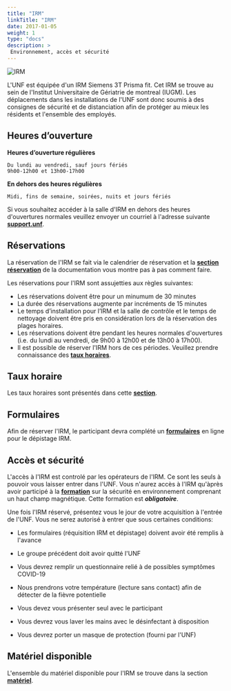 ```yaml
---
title: "IRM"
linkTitle: "IRM"
date: 2017-01-05
weight: 1
type: "docs"
description: >
 Environnement, accès et sécurité
---
```


![IRM](/images/documentation/MRI_prisma.jpg)

L'UNF est équipée d'un IRM Siemens 3T Prisma fit. Cet IRM se trouve au sein de l'Institut Universitaire de Gériatrie de montreal (IUGM). Les déplacements dans les installations de l'UNF sont donc soumis à des consignes
de sécurité et de distanciation afin de protéger au mieux les résidents et l'ensemble des employés.  


## Heures d’ouverture

**Heures d’ouverture régulières**

```
Du lundi au vendredi, sauf jours fériés
9h00-12h00 et 13h00-17h00
```

**En dehors des heures régulières**
```
Midi, fins de semaine, soirées, nuits et jours fériés
```

Si vous souhaitez accéder à la salle d'IRM en dehors des heures d'ouvertures
normales veuillez envoyer un courriel à l'adresse suivante **[support.unf](mailto:support.unf@criugm.qc.ca?subject=Demande_Accès_MRI_Off-Hours)**.


## Réservations

La réservation de l'IRM se fait via le calendrier de réservation et la [__section réservation__](https://unf-montreal.ca/fr/documentation/facility/reservation/) de la documentation vous montre pas à pas comment faire.  

Les réservations pour l'IRM sont assujetties aux règles suivantes:

* Les réservations doivent être pour un minumum de 30 minutes
* La durée des réservations augmente par incréments de 15 minutes
* Le temps d’installation pour l’IRM et la salle de contrôle et le temps de nettoyage doivent être pris en considération lors de la réservation des plages horaires.
* Les réservations doivent être pendant les heures normales d'ouvertures (i.e. du lundi au vendredi, de 9h00 à 12h00 et de 13h00 à 17h00).
* Il est possible de réserver l'IRM hors de ces périodes. Veuillez prendre connaissance des [__taux horaires__](http://www.unf-montreal.ca/fr/rate).

## Taux horaire

Les taux horaires sont présentés dans cette [__section__](https://unf-montreal.ca/fr/rate).

## Formulaires

Afin de réserver l'IRM, le participant devra complété un [__formulaires__](https://unf-montreal.ca/fr/documents/screening) en ligne pour le dépistage IRM.

## Accès et sécurité

L'accès à l'IRM est controlé par les opérateurs de l'IRM. Ce sont les seuls à pouvoir vous laisser entrer dans l'UNF.
Vous n'aurez accès à l'IRM qu'àprès avoir participé à la [__formation__](https://unf-montreal.ca/fr/documentation/welcome/security) sur la sécurité en environnement comprenant un haut champ magnétique. Cette formation est __*obligatoire*__.

Une fois l'IRM réservé, présentez vous le jour de votre acquisition à l'entrée de l'UNF. Vous ne serez autorisé à entrer que sous certaines conditions:

- Les formulaires (réquisition IRM et dépistage) doivent avoir été remplis à l'avance

- Le groupe précédent doit avoir quitté l'UNF

- Vous devrez remplir un questionnaire relié à de possibles symptômes COVID-19

- Nous prendrons votre température (lecture sans contact) afin de détecter de la fièvre potentielle

- Vous devez vous présenter seul avec le participant

- Vous devrez vous laver les mains avec le désinfectant à disposition

- Vous devrez porter un masque de protection (fourni par l'UNF)


## Matériel disponible

L'ensemble du matériel disponible pour l'IRM se trouve dans la section [__matériel__](https://unf-montreal.ca/fr/documentation/facility/hardware_software).
